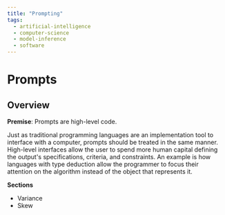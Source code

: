 ```yaml
---
title: "Prompting"
tags:
  - artificial-intelligence
  - computer-science
  - model-inference
  - software
---
```


# Prompts

## Overview

**Premise**: Prompts are high-level code. 

Just as traditional programming languages are an implementation tool to interface with a computer, prompts should be treated in the same manner. High-level interfaces allow the user to spend more human capital defining the output's specifications, criteria, and constraints. An example is how languages with type deduction allow the programmer to focus their attention on the algorithm instead of the object that represents it.

**Sections**
- Variance
- Skew
